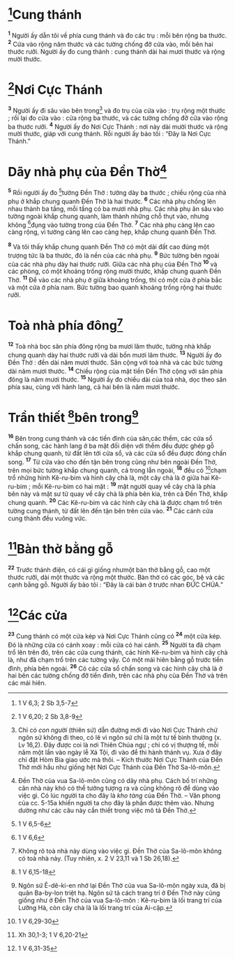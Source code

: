 # [^1*]Cung thánh
<sup><b>1</b></sup> Người ấy dẫn tôi về phía cung thánh và đo các trụ : mỗi bên rộng ba thước. <sup><b>2</b></sup> Cửa vào rộng năm thước và các tường chống đỡ cửa vào, mỗi bên hai thước rưỡi. Người ấy đo cung thánh : cung thánh dài hai mươi thước và rộng mười thước.

# [^2*]Nơi Cực Thánh
<sup><b>3</b></sup> Người ấy đi sâu vào bên trong[^1] và đo trụ của cửa vào : trụ rộng một thước ; rồi lại đo cửa vào : cửa rộng ba thước, và các tường chống đỡ cửa vào rộng ba thước rưỡi. <sup><b>4</b></sup> Người ấy đo Nơi Cực Thánh : nơi này dài mười thước và rộng mười thước, giáp với cung thánh. Rồi người ấy bảo tôi : “Đây là Nơi Cực Thánh.”

# Dãy nhà phụ của Đền Thờ[^2]
<sup><b>5</b></sup> Rồi người ấy đo [^3*]tường Đền Thờ : tường dày ba thước ; chiều rộng của nhà phụ ở khắp chung quanh Đền Thờ là hai thước. <sup><b>6</b></sup> Các nhà phụ chồng lên nhau thành ba tầng, mỗi tầng có ba mươi nhà phụ. Các nhà phụ ăn sâu vào tường ngoài khắp chung quanh, làm thành những chỗ thụt vào, nhưng không [^4*]đụng vào tường trong của Đền Thờ. <sup><b>7</b></sup> Các nhà phụ càng lên cao càng rộng, vì tường càng lên cao càng hẹp, khắp chung quanh Đền Thờ.

<sup><b>8</b></sup> Và tôi thấy khắp chung quanh Đền Thờ có một dải đất cao đúng một trượng tức là ba thước, đó là nền của các nhà phụ. <sup><b>9</b></sup> Bức tường bên ngoài của các nhà phụ dày hai thước rưỡi. Giữa các nhà phụ của Đền Thờ <sup><b>10</b></sup> và các phòng, có một khoảng trống rộng mười thước, khắp chung quanh Đền Thờ. <sup><b>11</b></sup> Để vào các nhà phụ ở giữa khoảng trống, thì có một cửa ở phía bắc và một cửa ở phía nam. Bức tường bao quanh khoảng trống rộng hai thước rưỡi.

# Toà nhà phía đông[^3]
<sup><b>12</b></sup> Toà nhà bọc sân phía đông rộng ba mươi lăm thước, tường nhà khắp chung quanh dày hai thước rưỡi và dài bốn mươi lăm thước. <sup><b>13</b></sup> Người ấy đo Đền Thờ : đền dài năm mươi thước. Sân cộng với toà nhà và các bức tường dài năm mươi thước. <sup><b>14</b></sup> Chiều rộng của mặt tiền Đền Thờ cộng với sân phía đông là năm mươi thước. <sup><b>15</b></sup> Người ấy đo chiều dài của toà nhà, dọc theo sân phía sau, cùng với hành lang, cả hai bên là năm mươi thước.

# Trần thiết [^5*]bên trong[^4]
<sup><b>16</b></sup> Bên trong cung thánh và các tiền đình của sân,các thềm, các cửa sổ chấn song, các hành lang ở ba mặt đối diện với thềm đều được ghép gỗ khắp chung quanh, từ đất lên tới cửa sổ, và các cửa sổ đều được đóng chấn song. <sup><b>17</b></sup> Từ cửa vào cho đến tận bên trong cũng như bên ngoài Đền Thờ, trên mọi bức tường khắp chung quanh, cả trong lẫn ngoài, <sup><b>18</b></sup> đều có [^6*]chạm trổ những hình Kê-ru-bim và hình cây chà là, một cây chà là ở giữa hai Kê-ru-bim ; mỗi Kê-ru-bim có hai mặt : <sup><b>19</b></sup> mặt người quay về cây chà là phía bên này và mặt sư tử quay về cây chà là phía bên kia, trên cả Đền Thờ, khắp chung quanh. <sup><b>20</b></sup> Các Kê-ru-bim và các hình cây chà là được chạm trổ trên tường cung thánh, từ đất lên đến tận bên trên cửa vào. <sup><b>21</b></sup> Các cánh cửa cung thánh đều vuông vức.

# [^7*]Bàn thờ bằng gỗ
<sup><b>22</b></sup> Trước thánh điện, có cái gì giống nhưmột bàn thờ bằng gỗ, cao một thước rưỡi, dài một thước và rộng một thước. Bàn thờ có các góc, bệ và các cạnh bằng gỗ. Người ấy bảo tôi : “Đây là cái bàn ở trước nhan ĐỨC CHÚA.”

# [^8*]Các cửa
<sup><b>23</b></sup> Cung thánh có một cửa kép và Nơi Cực Thánh cũng có <sup><b>24</b></sup> một cửa kép. Đó là những cửa có cánh xoay : mỗi cửa có hai cánh. <sup><b>25</b></sup> Người ta đã chạm trổ lên trên đó, trên các cửa cung thánh, các hình Kê-ru-bim và hình cây chà là, như đã chạm trổ trên các tường vậy. Có một mái hiên bằng gỗ trước tiền đình, phía bên ngoài. <sup><b>26</b></sup> Có các cửa sổ chấn song và các hình cây chà là ở hai bên các tường chống đỡ tiền đình, trên các nhà phụ của Đền Thờ và trên các mái hiên.

[^1]: Chỉ có <i>con người</i> (thiên sứ) dẫn đường mới đi vào Nơi Cực Thánh chứ ngôn sứ không đi theo, có lẽ vì ngôn sứ chỉ là một tư tế bình thường (x. Lv 16,2). Đây được coi là nơi Thiên Chúa ngự ; chỉ có vị thượng tế, mỗi năm một lần vào ngày lễ Xá Tội, đi vào để thi hành thánh vụ. Xưa ở đây chỉ đặt Hòm Bia giao ước mà thôi. – Kích thước Nơi Cực Thánh của Đền Thờ mới hầu như giống hệt Nơi Cực Thánh của Đền Thờ Sa-lô-môn.
[^2]: Đền Thờ của vua Sa-lô-môn cũng có dãy nhà phụ. Cách bố trí những căn nhà này khó có thể tưởng tượng ra và cũng không rõ để dùng vào việc gì. Có lúc người ta cho đây là <i>kho tàng</i> của Đền Thờ. – Văn phong của cc. 5-15a khiến người ta cho đây là phần được thêm vào. Nhưng dường như các câu này cần thiết trong việc mô tả Đền Thờ.
[^3]: Không rõ toà nhà này dùng vào việc gì. Đền Thờ của Sa-lô-môn không có toà nhà này. (Tuy nhiên, x. 2 V 23,11 và 1 Sb 26,18).
[^4]: Ngôn sứ Ê-dê-ki-en nhớ lại Đền Thờ của vua Sa-lô-môn ngày xưa, đã bị quân Ba-by-lon triệt hạ. Ngôn sứ tả cách trang trí ở Đền Thờ này cũng giống như ở Đền Thờ của vua Sa-lô-môn : Kê-ru-bim là lối trang trí của Lưỡng Hà, còn cây chà là là lối trang trí của Ai-cập.
[^1*]: 1 V 6,3; 2 Sb 3,5-7
[^2*]: 1 V 6,20; 2 Sb 3,8-9
[^3*]: 1 V 6,5-6
[^4*]: 1 V 6,6
[^5*]: 1 V 6,15-18
[^6*]: 1 V 6,29-30
[^7*]: Xh 30,1-3; 1 V 6,20-21
[^8*]: 1 V 6,31-35
